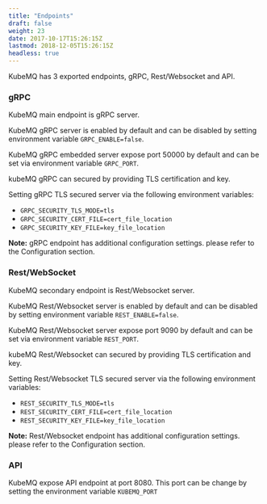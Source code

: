```yaml
---
title: "Endpoints"
draft: false
weight: 23
date: 2017-10-17T15:26:15Z
lastmod: 2018-12-05T15:26:15Z
headless: true
---
```

KubeMQ has 3 exported endpoints, gRPC, Rest/Websocket and API.

### gRPC
KubeMQ main endpoint is gRPC server.

KubeMQ gRPC server is enabled by default and can be disabled by setting environment variable `GRPC_ENABLE=false`.

KubeMQ gRPC embedded server expose port 50000 by default and can be set via environment variable `GRPC_PORT`.

kubeMQ gRPC can secured by providing TLS certification and key.

Setting gRPC TLS secured server via the following environment variables:

 - `GRPC_SECURITY_TLS_MODE=tls`
 - `GRPC_SECURITY_CERT_FILE=cert_file_location`
 - `GRPC_SECURITY_KEY_FILE=key_file_location`

**Note:** gRPC endpoint has additional configuration settings. please refer to the Configuration section.

### Rest/WebSocket

KubeMQ secondary endpoint is Rest/Websocket server.

KubeMQ Rest/Websocket server is enabled by default and can be disabled by setting environment variable `REST_ENABLE=false`.

KubeMQ Rest/Websocket server expose port 9090 by default and can be set via environment variable `REST_PORT`.

kubeMQ Rest/Websocket can secured by providing TLS certification and key.

Setting Rest/Websocket TLS secured server via the following environment variables:

 - `REST_SECURITY_TLS_MODE=tls`
 - `REST_SECURITY_CERT_FILE=cert_file_location`
 - `REST_SECURITY_KEY_FILE=key_file_location`

**Note:** Rest/Websocket endpoint has additional configuration settings. please refer to the Configuration section.

### API

KubeMQ expose API endpoint at port 8080. This port can be change by setting the environment variable `KUBEMQ_PORT`

